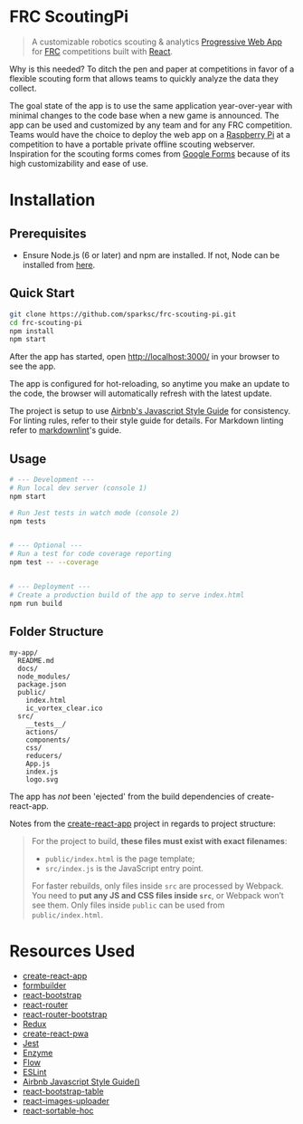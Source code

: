 # FRC ScoutingPi

> A customizable robotics scouting & analytics [Progressive Web App](https://developers.google.com/web/progressive-web-apps/) for [FRC](http://www.firstinspires.org/robotics/frc) competitions built with [React](https://facebook.github.io/react/).

Why is this needed? To ditch the pen and paper at competitions in favor of a flexible scouting form that allows teams to quickly analyze the data they collect.

The goal state of the app is to use the same application year-over-year with minimal changes to the code base when a new game is announced. The app can be used and customized by any team and for any FRC competition. Teams would have the choice to deploy the web app on a [Raspberry Pi](https://www.raspberrypi.org/about/) at a competition to have a portable private offline scouting webserver. Inspiration for the scouting forms comes from [Google Forms](https://www.google.com/forms/about/) because of its high customizability and ease of use.

# Installation

## Prerequisites

* Ensure Node.js (6 or later) and npm are installed. If not, Node can be installed from [here](https://nodejs.org/en/ "Node.js.org").

## Quick Start

```bash
git clone https://github.com/sparksc/frc-scouting-pi.git
cd frc-scouting-pi
npm install
npm start
```

After the app has started, open [http://localhost:3000/](http://localhost:3000/) in your browser to see the app.

The app is configured for hot-reloading, so anytime you make an update to the code, the browser will automatically refresh with the latest update.

The project is setup to use [Airbnb's Javascript Style Guide](https://github.com/airbnb/javascript) for consistency. For linting rules, refer to their style guide for details. For Markdown linting refer to [markdownlint](https://github.com/DavidAnson/markdownlint/blob/master/doc/Rules.md)'s guide.

## Usage

```bash
# --- Development ---
# Run local dev server (console 1)
npm start

# Run Jest tests in watch mode (console 2)
npm tests


# --- Optional ---
# Run a test for code coverage reporting
npm test -- --coverage


# --- Deployment ---
# Create a production build of the app to serve index.html
npm run build
```

## Folder Structure

```
my-app/
  README.md
  docs/
  node_modules/
  package.json
  public/
    index.html
    ic_vortex_clear.ico
  src/
    __tests__/
    actions/
    components/
    css/
    reducers/
    App.js
    index.js
    logo.svg
```

The app has *not* been 'ejected' from the build dependencies of create-react-app.

Notes from the [create-react-app](https://github.com/facebookincubator/create-react-app) project in regards to project structure:

>For the project to build, **these files must exist with exact filenames**:
>
> * `public/index.html` is the page template;
> * `src/index.js` is the JavaScript entry point.
>
>For faster rebuilds, only files inside `src` are processed by Webpack.<br>
>You need to **put any JS and CSS files inside `src`**, or Webpack won’t see them.
>Only files inside `public` can be used from `public/index.html`.

# Resources Used

* [create-react-app](https://github.com/facebookincubator/create-react-app)
* [formbuilder](https://github.com/Kinto/formbuilder)
* [react-bootstrap](https://react-bootstrap.github.io/)
* [react-router](https://github.com/ReactTraining/react-router)
* [react-router-bootstrap](https://github.com/react-bootstrap/react-router-bootstrap)
* [Redux](http://redux.js.org/)
* [create-react-pwa](https://github.com/jeffposnick/create-react-pwa)
* [Jest](https://facebook.github.io/jest/)
* [Enzyme](https://github.com/airbnb/enzyme)
* [Flow](https://flowtype.org/)
* [ESLint](http://eslint.org/)
* [Airbnb Javascript Style Guide()](https://www.npmjs.com/package/eslint-config-airbnb)
* [react-bootstrap-table](http://allenfang.github.io/react-bootstrap-table/index.html)
* [react-images-uploader](https://github.com/aleksei0807/react-images-uploader)
* [react-sortable-hoc](https://github.com/clauderic/react-sortable-hoc)
